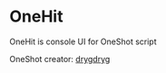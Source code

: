 # OneHit
OneHit is console UI for OneShot script

OneShot creator: [drygdryg](https://github.com/drygdryg)
